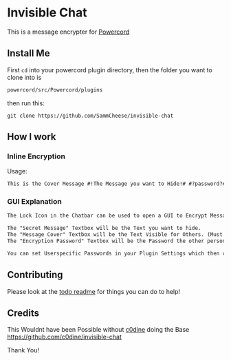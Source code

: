 # Invisible Chat

This is a message encrypter for [Powercord](https://github.com/powercord-org/powercord "Powercord Website")

## Install Me

First `cd` into your powercord plugin directory, then
the folder you want to clone into is

```txt
powercord/src/Powercord/plugins
```

then run this:

```console
git clone https://github.com/SammCheese/invisible-chat
```

## How I work

### Inline Encryption

Usage:

```txt
This is the Cover Message #!The Message you want to Hide!# #?password?#
```

### GUI Explanation

```txt
The Lock Icon in the Chatbar can be used to open a GUI to Encrypt Messages.

The "Secret Message" Textbox will be the Text you want to hide.
The "Message Cover" Textbox will be the Text Visible for Others. (Must be more than one word)
The "Encryption Password" Textbox will be the Password the other person needs to use to Decrypt your Encrypted Message

You can set Userspecific Passwords in your Plugin Settings which then can be Selected in the Encryption GUI.
```

## Contributing

Please look at the [todo readme](TODO.md) for things you can do to help!

## Credits

This Wouldnt have been Possible without [c0dine](https://github.com/c0dine) doing the Base
<https://github.com/c0dine/invisible-chat>

Thank You!
